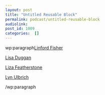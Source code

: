 ```yaml
---
layout: post
title: "Untitled Reusable Block"
permalink: podcast/untitled-reusable-block
audiolink: 
post_id: 1009
categories:  []
---
```


wp:paragraph[Linford Fisher](https://www.thedigradio.com/tag/linford-fisher/)
 
[Lisa Duggan](/tag/lisa-duggan)
 
[Liza Featherstone](/tag/liza-featherstone)
 
[Lyn Ulbrich](/tag/lyn-ulbrich)

/wp:paragraph